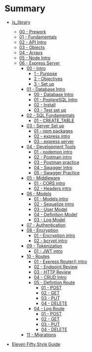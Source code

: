 # Summary
* [js_library]()
    * [00 - Prework]()
    * [01 - Fundamentals]()
    * [02 - API Intro]()
    * [03 - Objects]()
    * [04 - Arrays]()
    * [05 - Node Intro]()
    * [06 - Express Server]()
        * [00 - Intro ]()
            * [1 - Purpose](javascript_library/06-Express-Server/00-intro/01-purpose.md)
            * [2 - Objectives](javascript_library/06-Express-Server/00-intro/02-set-up.md)
            * [3 - Set up](javascript_library/06-Express-Server/00-intro/03-documentation.md)
        * [01 - Database Intro]()
            * [00 - Database Intro](javascript_library/06-Express-Server/01-db/00-db-intro.md)
            * [01 - PostgreSQL Intro](javascript_library/06-Express-Server/01-db/01-pg-intro.md)
            * [02 - Install](javascript_library/06-Express-Server/01-db/02-pg-install.md)
            * [03 - Test set up](javascript_library/06-Express-Server/01-db/03-pg-test.md)
        * [02 - SQL Fundamentals]()
            * [01 - CREATE_TABLE]()
        * [03 - Server Set up]()
            * [01 - npm packages]()
            * [02 - express intro]()
            * [03 - express server]()
        * [04 - Development Tools]()
            * [01 - nodemon intro]()
            * [02 - Postman intro]()
            * [03 - Postman practice]()
            * [04 - Swagger Intro]()
            * [05 - Swagger Practice]()
        * [05 - Middleware]()
            * [01 - CORS intro]()
            * [02 - Headers intro]()
        * [06 - Models]()
            * [01 - Models intro]()
            * [02 - Sequelize intro]()
            * [03 - User Model]()
            * [04 - Definition Model]()
            * [03 - Log Model]()
        * [07 - Authentication]()
        * [08 - Encryption]()
            * [01 - Encryption intro]()
            * [02 - bcrypt intro]()   
        * [09 - Tokenization]()
            * [01 - JWT intro]()
        * [10 - Routes]()
            * [01 - Express Router() intro]()
            * [02 - Endpoint Review]()
            * [03 - HTTP Review]()
            * [04 - CRUD Intro]()
            * [05 - Defintion Route]()
                * [01 - POST]()
                * [02 - GET]()
                * [03 - PUT]()
                * [04 - DELETE]()
            * [04 - Log Route]()
                * [01 - POST]()
                * [02 - GET]()
                * [03 - PUT]()
                * [04 - DELETE]()
        * [11 - Migrations]()
   

* [Eleven Fifty Style Guide](StyleGuide/StyleGuide.md)